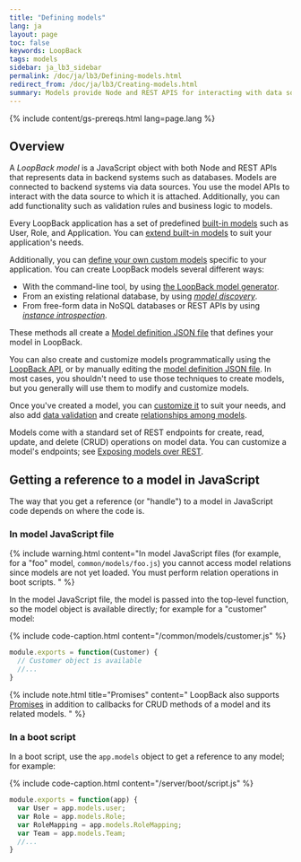 ```yaml
---
title: "Defining models"
lang: ja
layout: page
toc: false
keywords: LoopBack
tags: models
sidebar: ja_lb3_sidebar
permalink: /doc/ja/lb3/Defining-models.html
redirect_from: /doc/ja/lb3/Creating-models.html
summary: Models provide Node and REST APIS for interacting with data sources, performing data validation, and representing relationships among data.
---
```


{% include content/gs-prereqs.html lang=page.lang %}

## Overview

A _LoopBack model_ is a JavaScript object with both Node and REST APIs that represents data in backend systems such as databases.  Models are connected to backend systems via data sources.  You use the model APIs to interact with the data source to which it is attached.
Additionally, you can add functionality such as validation rules and business logic to models.

Every LoopBack application has a set of predefined [built-in models](Using-built-in-models.html) such as User, Role, and Application.
You can [extend built-in models](Extending-built-in-models.html) to suit your application's needs.  

Additionally, you can [define your own custom models](Creating-models.html) specific to your application.  You can create LoopBack models several different ways:

* With the command-line tool, by using [the LoopBack model generator](Using-the-model-generator.html).
* From an existing relational database, by using [_model discovery_](Discovering-models-from-relational-databases.html).
* From free-form data in NoSQL databases or REST APIs by using [_instance introspection_](Creating-models-from-unstructured-data.html).

These methods all create a [Model definition JSON file](Model-definition-JSON-file.html) that defines your model in LoopBack.

You can also create and customize models programmatically using the 
[LoopBack API](http://apidocs.loopback.io/loopback/#loopback-createmodel), or by manually editing the [model definition JSON file](Model-definition-JSON-file.html).
In most cases, you shouldn't need to use those techniques to create models, but you generally will use them to modify and customize models.

Once you've created a model, you can [customize it](Customizing-models.html) to suit your needs, and also add [data validation](Validating-model-data.html) and create [relationships among models](Creating-model-relations.html).

Models come with a standard set of REST endpoints for create, read, update, and delete (CRUD) operations on model data.  You can customize a model's endpoints; see [Exposing models over REST](Exposing-models-over-REST.html).

## Getting a reference to a model in JavaScript

The way that you get a reference (or "handle") to a model in JavaScript code depends on where the code is.

### In model JavaScript file

{% include warning.html content="In model JavaScript files (for example, for a \"foo\" model, `common/models/foo.js`) you cannot access model relations since models are not yet loaded.
You must perform relation operations in boot scripts.
" %}

In the model JavaScript file, the model is passed into the top-level function, so the model object is available directly; for example for a "customer" model:

{% include code-caption.html content="/common/models/customer.js" %}
```javascript
module.exports = function(Customer) {
  // Customer object is available 
  //...
}
```

{% include note.html title="Promises" content="
LoopBack also supports [Promises](https://www.promisejs.org/) in addition to callbacks for CRUD methods of a model and its related models.
" %}

### In a boot script

In a boot script, use the `app.models` object to get a reference to any model; for example:

{% include code-caption.html content="/server/boot/script.js" %}
```javascript
module.exports = function(app) {
  var User = app.models.user;
  var Role = app.models.Role;
  var RoleMapping = app.models.RoleMapping;
  var Team = app.models.Team;
  //...
}
```
